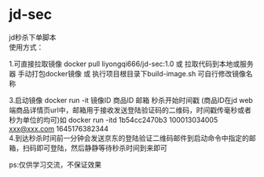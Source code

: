 # jd-sec
jd秒杀下单脚本  
使用方式：

1.可直接拉取镜像 docker pull liyongqi666/jd-sec:1.0 或 拉取代码到本地或服务器 手动打包docker镜像 或 执行项目根目录下build-image.sh 可自行修改镜像名称  

3.启动镜像  docker run -it 镜像ID 商品ID 邮箱 秒杀开始时间戳 (商品ID在jd web端商品详情页url中，邮箱用于接收发送登陆验证码的二维码，时间戳传毫秒或者秒为单位的均可)如 docker run -itd 1b54cc2470b3 100013034005 xxx@xxx.com 1645176382344   
4.到达秒杀时间前一分钟会发送京东的登陆验证二维码邮件到启动命令中指定的邮箱，扫码即可登陆，然后静静等待秒杀时间到来即可  

ps:仅供学习交流，不保证效果  
